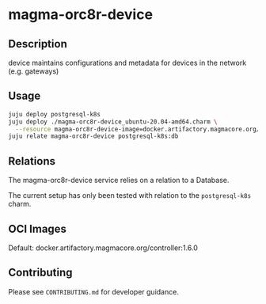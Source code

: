 # magma-orc8r-device

## Description
device maintains configurations and metadata for devices in the network (e.g. gateways)

## Usage

```bash
juju deploy postgresql-k8s
juju deploy ./magma-orc8r-device_ubuntu-20.04-amd64.charm \
  --resource magma-orc8r-device-image=docker.artifactory.magmacore.org/controller:1.6.0
juju relate magma-orc8r-device postgresql-k8s:db
```

## Relations

The magma-orc8r-device service relies on a relation to a Database. 

The current setup has only been tested with relation to the `postgresql-k8s` charm.

## OCI Images

Default: docker.artifactory.magmacore.org/controller:1.6.0

## Contributing

Please see `CONTRIBUTING.md` for developer guidance.
